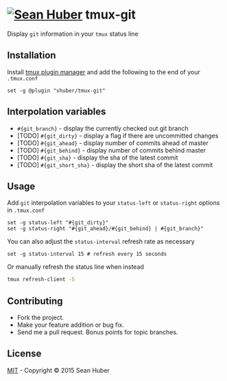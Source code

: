 # [![Sean Huber](https://cloud.githubusercontent.com/assets/2419/6550752/832d9a64-c5ea-11e4-9717-6f9aa6e023b5.png)](https://github.com/shuber) tmux-git

Display `git` information in your `tmux` status line


## Installation

Install [tmux plugin manager](https://github.com/tmux-plugins/tpm) and add the following to the end of your `.tmux.conf`

```tmux
set -g @plugin "shuber/tmux-git"
```


## Interpolation variables

* `#{git_branch}` - display the currently checked out git branch
* [TODO] `#{git_dirty}` - display a flag if there are uncommitted changes
* [TODO] `#{git_ahead}` - display number of commits ahead of master
* [TODO] `#{git_behind}` - display number of commits behind master
* [TODO] `#{git_sha}` - display the sha of the latest commit
* [TODO] `#{git_short_sha}` - display the short sha of the latest commit


## Usage

Add `git` interpolation variables to your `status-left` or `status-right` options in `.tmux.conf`

```tmux
set -g status-left "#{git_dirty}"
set -g status-right "#{git_ahead}/#{git_behind} | #{git_branch}"
```

You can also adjust the `status-interval` refresh rate as necessary

```tmux
set -g status-interval 15 # refresh every 15 seconds
```

Or manually refresh the status line when instead

```bash
tmux refresh-client -S
```


## Contributing

* Fork the project.
* Make your feature addition or bug fix.
* Send me a pull request. Bonus points for topic branches.


## License

[MIT](https://github.com/shuber/tmux-git/blob/master/LICENSE) - Copyright © 2015 Sean Huber
